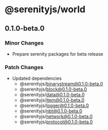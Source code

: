 # @serenityjs/world

## 0.1.0-beta.0

### Minor Changes

- Prepare serenity packages for beta release

### Patch Changes

- Updated dependencies
  - @serenityjs/binarystream@0.1.0-beta.0
  - @serenityjs/block@0.1.0-beta.0
  - @serenityjs/data@0.1.0-beta.0
  - @serenityjs/item@0.1.0-beta.0
  - @serenityjs/logger@0.1.0-beta.0
  - @serenityjs/nbt@0.1.0-beta.0
  - @serenityjs/network@0.1.0-beta.0
  - @serenityjs/protocol@0.1.0-beta.0
